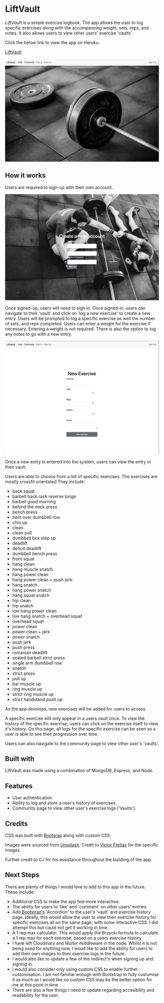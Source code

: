 # LiftVault

*LiftVault* is a simple exercise logbook. The app allows the user to log specific exercises along with the accompanying weight, sets, reps, and notes. It also allows users to view other users' exercise 'vaults'.

Click the below link to view the app on Heroku.

[LiftVault](https://lifts-tracker-8df7c3ccd50b.herokuapp.com/)

![an image of LiftVault's home page](public/images/homePage.png)

## How it works
Users are required to sign-up with their own account. 

![an image of LiftVault's sign-up page](public/images/signUpPage.png)

Once signed-up, users will need to sign in. Once signed-in, users can navigate to their 'vault' and click on 'log a new exercise' to create a new entry. Users will be prompted to log a specific exercise as well the number of sets, and reps completed. Users can enter a weight for the exercise if necessary. Entering a weight is not required. There is also the option to log any notes to go with a new entry.

![an image of LiftVault's log a new entry page](public/images/addNewExercisePage.png)

Once a new entry is entered into the system, users can view the entry in their vault.

Users are able to choose from a list of specific exercises. The exercises are mostly crossfit orientated They include:

* back squat
* barbell back rack reverse lunge
* barbell good morning
* behind the neck press
* bench press
* bent over dumbbell row
* chin up
* clean
* clean pull
* dumbbell box step up
* deadlift
* deficit deadlift
* dumbbell bench press
* front squat
* hang clean
* hang muscle snatch
* hang power clean
* hang power clean + push jerk
* hang snatch
* hang power snatch
* hang squat snatch
* hip clean
* hip snatch
* low hang power clean
* low hang snatch + overhead squat
* overhead squat
* power clean
* power clean + jerk
* power snatch
* push jerk
* push press
* romanian deadlift
* seated barbell strict press
* single arm dumbbell row
* snatch
* strict press
* pull up
* bar muscle up
* ring muscle up
* strict ring muscle up
* strict handstand push up

As the app develops, new exercises will be added for users to access.

A specific exercise will only appear in a users vault once. To view the history of the specific exercise, users can click on the exercise itself to view it's history. On this page, all logs for the specific exercise can be seen so a user is able to see their progression over time.

Users can also navigate to the community page to view other user's 'vaults'.

## Built with
LiftVault was made using a combination of MongoDB, Express, and Node.

## Features
* User authentication
* Ability to log and store a user's history of exercises.
* Community page to view other user's exercise logs ('Vaults').

## Credits
CSS was built with [Bootsrap](https://getbootstrap.com/) along with custom CSS.

Images were sourced from [Unsplash](https://unsplash.com/). Credit to [Victor Freitas](https://unsplash.com/@victorfreitas) for the specific images.

Further credit to CJ for his assistance throughout the building of the app.

## Next Steps

There are plenty of things I would love to add to this app in the future. These include:

* Additional CSS to make the app feel more interactive.
* The ability for users to 'like' and 'comment' on other users' entries.
* Add [Bootstrap's](https://getbootstrap.com/docs/5.3/components/accordion/) 'Accordion' to the user's 'vault' and exercise history page. Ideally, this would allow the user to view their exercise history for specific exercises all on the same page, with some interactive CSS. I did attempt this but could not get it working in time.
* A 1 rep max calculator. This would apply the Brzycki formula to calculate a 1 rep max for each exercise, based on a users exercise history.
* I have left Cloudinary and Multer middleware in the code. Whilst it is not being used for anything now, I woud like to add the ability for users to add their own images to their exercise logs in the future.
* I would also like to update a few of the redirect's when signing up and signing in.
* I would also consider only using custom CSS to enable further customisation. I am not familiar enough with Bootstrap to fully customise it as much as I would like so custom CSS may be the better option for me at this point in time.
* There are also a few things I need to update regarding accesibility and readability for the user.